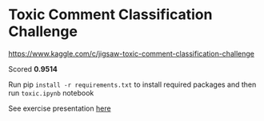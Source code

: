 # Toxic Comment Classification Challenge
https://www.kaggle.com/c/jigsaw-toxic-comment-classification-challenge

Scored **0.9514**

Run pip `install -r requirements.txt` to install required packages and then run `toxic.ipynb` notebook

See exercise presentation [here](https://docs.google.com/presentation/d/17Qy1YAPHcI_c6SheVHIssoLwKXLytQYUwaBmzyHWazc/edit?usp=sharing)
